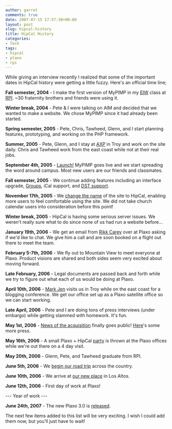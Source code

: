 ```yaml
---
author: garret
comments: true
date: 2007-07-15 17:57:30+00:00
layout: post
slug: hipcal-history
title: HipCal History
categories:
- Tech
tags:
- hipcal
- plaxo
- rpi
---
```


While giving an interview recently I realized that some of the important dates in HipCal history were getting a little fuzzy. Here's an official time line;

**Fall semester, 2004** - I make the first version of MyPIMP in my [EIW](http://www.cs.rpi.edu/~hollingd/eiw-2004/) class at [RPI](http://www.rpi.edu/). ~30 fraternity brothers and friends were using it.

**Winter break, 2004** -  Pete & I were talking on AIM and decided that we wanted to make a website. We chose MyPIMP since it had already been started.

**Spring semester, 2005** - Pete, Chris, Tawheed, Glenn, and I start planning features, prototyping, and working on the PHP framework.

**Summer, 2005** - Pete, Glenn, and I stay at [AXP](http://rpicrows.com/) in Troy and work on the site daily. Chris and Tawheed work from the east coast while not at their real jobs.

**September 4th, 2005** - [Launch!](http://www.hipcal.com/blogs/?p=88) MyPIMP goes live and we start spreading the word around campus. Most new users are our friends and classmates.

**Fall semester, 2005** -  We continue adding features including an interface upgrade, [Groups](http://www.hipcal.com/blogs/?p=97), iCal support, and [DST support](http://www.hipcal.com/blogs/?p=96).

**November 17th, 2005** - We [change the name](http://www.hipcal.com/blogs/?p=98) of the site to HipCal, enabling more users to feel comfortable using the site. We did not take church calendar users into consideration before this point!

**Winter break, 2005** - HipCal is having some serious server issues. We weren't really sure what to do since none of us had run a website before...

**January 19th, 2006** - We get an email from [Rikk Carey](http://rikkcarey.wordpress.com/) over at Plaxo asking if we'd like to chat. We give him a call and are soon booked on a flight out there to meet the team.

**February 5-7th, 2006** - We fly out to Mountain View to meet everyone at Plaxo. Product visions are shared and both sides seem very excited about moving forward.

**Late February, 2006** - Legal documents are passed back and forth while we try to figure out what each of us would be doing at Plaxo.

**April 10th, 2006** - [Mark Jen](http://blog.plaxoed.com/) visits us in Troy while on the east coast for a blogging conference. We get our office set up as a Plaxo satellite office so we can start working.

**Late April, 2006** - Pete and I are doing tons of press interviews (under embargo) while getting slammed with homework. It's fun.

**May 1st, 2006** - [News of the acquisition](http://blog.plaxo.com/archives/2006/04/question_what_d_1.html) finally goes public! [Here](http://blog.plaxo.com/archives/2006/05/were_listening_2.html)'s some more press.

**May 16th, 2006** - A small Plaxo + HipCal [party](http://blog.plaxo.com/archives/2006/05/hipcal_plaxo_pa_1.html) is thrown at the Plaxo offices while we're out there on a 4 day visit.

**May 20th, 2006** - Glenn, Pete, and Tawheed graduate from RPI.

**June 5th, 2006** - We [begin our road trip](http://blog.plaxo.com/archives/2006/06/on_the_road_to.html) across the country.

**June 10th, 2006** - We arrive at [our new place](http://blog.plaxo.com/archives/2006/06/day_7_homeward_1.html) in Los Altos.

**June 12th, 2006** - First day of work at Plaxo!

--- Year of work ---

**June 24th, 2007** - The new Plaxo 3.0 is [released](http://blog.plaxo.com/archives/2007/06/introducing_an.html).

The next few items added to this list will be very exciting. I wish I could add them now, but you'll just have to wait!
